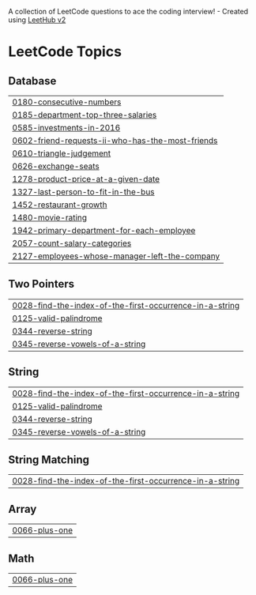 A collection of LeetCode questions to ace the coding interview! - Created using [LeetHub v2](https://github.com/arunbhardwaj/LeetHub-2.0)
<!---LeetCode Topics Start-->
# LeetCode Topics
## Database
|  |
| ------- |
| [0180-consecutive-numbers](https://github.com/Dhruv3595/Leetcodedhruv/tree/master/0180-consecutive-numbers) |
| [0185-department-top-three-salaries](https://github.com/Dhruv3595/Leetcodedhruv/tree/master/0185-department-top-three-salaries) |
| [0585-investments-in-2016](https://github.com/Dhruv3595/Leetcodedhruv/tree/master/0585-investments-in-2016) |
| [0602-friend-requests-ii-who-has-the-most-friends](https://github.com/Dhruv3595/Leetcodedhruv/tree/master/0602-friend-requests-ii-who-has-the-most-friends) |
| [0610-triangle-judgement](https://github.com/Dhruv3595/Leetcodedhruv/tree/master/0610-triangle-judgement) |
| [0626-exchange-seats](https://github.com/Dhruv3595/Leetcodedhruv/tree/master/0626-exchange-seats) |
| [1278-product-price-at-a-given-date](https://github.com/Dhruv3595/Leetcodedhruv/tree/master/1278-product-price-at-a-given-date) |
| [1327-last-person-to-fit-in-the-bus](https://github.com/Dhruv3595/Leetcodedhruv/tree/master/1327-last-person-to-fit-in-the-bus) |
| [1452-restaurant-growth](https://github.com/Dhruv3595/Leetcodedhruv/tree/master/1452-restaurant-growth) |
| [1480-movie-rating](https://github.com/Dhruv3595/Leetcodedhruv/tree/master/1480-movie-rating) |
| [1942-primary-department-for-each-employee](https://github.com/Dhruv3595/Leetcodedhruv/tree/master/1942-primary-department-for-each-employee) |
| [2057-count-salary-categories](https://github.com/Dhruv3595/Leetcodedhruv/tree/master/2057-count-salary-categories) |
| [2127-employees-whose-manager-left-the-company](https://github.com/Dhruv3595/Leetcodedhruv/tree/master/2127-employees-whose-manager-left-the-company) |
## Two Pointers
|  |
| ------- |
| [0028-find-the-index-of-the-first-occurrence-in-a-string](https://github.com/Dhruv3595/Leetcodedhruv/tree/master/0028-find-the-index-of-the-first-occurrence-in-a-string) |
| [0125-valid-palindrome](https://github.com/Dhruv3595/Leetcodedhruv/tree/master/0125-valid-palindrome) |
| [0344-reverse-string](https://github.com/Dhruv3595/Leetcodedhruv/tree/master/0344-reverse-string) |
| [0345-reverse-vowels-of-a-string](https://github.com/Dhruv3595/Leetcodedhruv/tree/master/0345-reverse-vowels-of-a-string) |
## String
|  |
| ------- |
| [0028-find-the-index-of-the-first-occurrence-in-a-string](https://github.com/Dhruv3595/Leetcodedhruv/tree/master/0028-find-the-index-of-the-first-occurrence-in-a-string) |
| [0125-valid-palindrome](https://github.com/Dhruv3595/Leetcodedhruv/tree/master/0125-valid-palindrome) |
| [0344-reverse-string](https://github.com/Dhruv3595/Leetcodedhruv/tree/master/0344-reverse-string) |
| [0345-reverse-vowels-of-a-string](https://github.com/Dhruv3595/Leetcodedhruv/tree/master/0345-reverse-vowels-of-a-string) |
## String Matching
|  |
| ------- |
| [0028-find-the-index-of-the-first-occurrence-in-a-string](https://github.com/Dhruv3595/Leetcodedhruv/tree/master/0028-find-the-index-of-the-first-occurrence-in-a-string) |
## Array
|  |
| ------- |
| [0066-plus-one](https://github.com/Dhruv3595/Leetcodedhruv/tree/master/0066-plus-one) |
## Math
|  |
| ------- |
| [0066-plus-one](https://github.com/Dhruv3595/Leetcodedhruv/tree/master/0066-plus-one) |
<!---LeetCode Topics End-->
